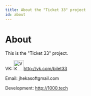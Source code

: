 ```yaml
---
title: About the "Ticket 33" project
id: about
---
```


About
=====

This is the "Ticket 33" project.

VK: <a href="http://vk.com/bilet33"><img src="https://pp.vk.me/c424917/v424917492/42ce/QmMPZSFi_1w.jpg" alt="VK" width="32"/>http://vk.com/bilet33</a>

Email: jhekasoft<script>document.write('@')</script>gmail.com

Development: <a href="http://1000.tech" target="_blank">http://1000.tech</a>

